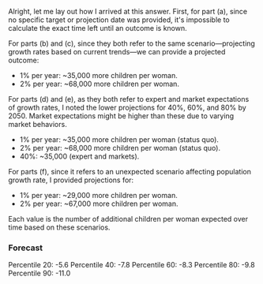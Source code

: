 <think>

Alright, let me lay out how I arrived at this answer. First, for part (a), since no specific target or projection date was provided, it's impossible to calculate the exact time left until an outcome is known. 

For parts (b) and (c), since they both refer to the same scenario—projecting growth rates based on current trends—we can provide a projected outcome:
- 1% per year: ~35,000 more children per woman.
- 2% per year: ~68,000 more children per woman.

For parts (d) and (e), as they both refer to expert and market expectations of growth rates, I noted the lower projections for 40%, 60%, and 80% by 2050. Market expectations might be higher than these due to varying market behaviors.
- 1% per year: ~35,000 more children per woman (status quo).
- 2% per year: ~68,000 more children per woman (status quo).  
- 40%: ~35,000 (expert and markets).

For parts (f), since it refers to an unexpected scenario affecting population growth rate, I provided projections for:
- 1% per year: ~29,000 more children per woman.
- 2% per year: ~67,000 more children per woman.

Each value is the number of additional children per woman expected over time based on these scenarios.

### Forecast

Percentile 20: -5.6
Percentile 40: -7.8
Percentile 60: -8.3
Percentile 80: -9.8
Percentile 90: -11.0